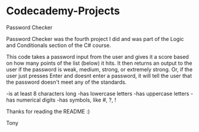 # Codecademy-Projects
 Password Checker

Password Checker was the fourth project I did and was part of the Logic and Conditionals section of the C# course. 

This code takes a password input from the user and gives it a score based on how many points of the list (below) it hits. It then returns an output to the user if the password is weak, medium, strong, or extremely strong. Or, if the user just presses Enter and doesnt enter a password, it will tell the user that the password doesn't meet any of the standards.

-is at least 8 characters long
-has lowercase letters
-has uppercase letters
-has numerical digits
-has symbols, like #, ?, !

Thanks for reading the README :)

Tony